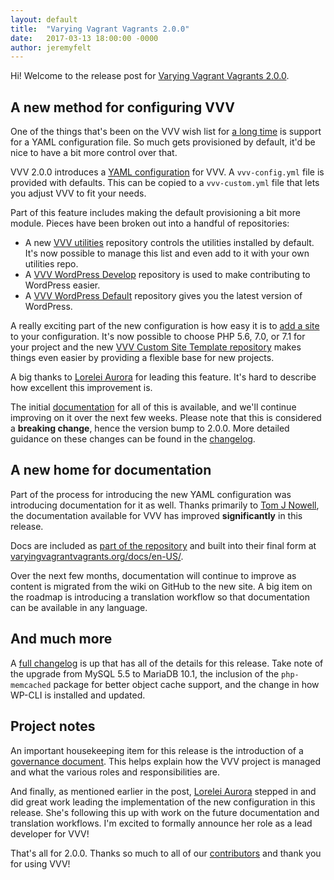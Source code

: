 ```yaml
---
layout: default
title:  "Varying Vagrant Vagrants 2.0.0"
date:   2017-03-13 18:00:00 -0000
author: jeremyfelt
---
```


Hi! Welcome to the release post for <a href="https://github.com/Varying-Vagrant-Vagrants/VVV/releases/tag/2.0.0">Varying Vagrant Vagrants 2.0.0</a>.

## A new method for configuring VVV

One of the things that's been on the VVV wish list for [a long time](https://github.com/Varying-Vagrant-Vagrants/VVV/issues/427#issuecomment-54504156) is support for a YAML configuration file. So much gets provisioned by default, it'd be nice to have a bit more control over that.

VVV 2.0.0 introduces a [YAML configuration](https://varyingvagrantvagrants.org/docs/en-US/vvv-config/) for VVV. A `vvv-config.yml` file is provided with defaults. This can be copied to a `vvv-custom.yml` file that lets you adjust VVV to fit your needs.

Part of this feature includes making the default provisioning a bit more module. Pieces have been broken out into a handful of repositories:

* A new [VVV utilities](https://github.com/Varying-Vagrant-Vagrants/vvv-utilities) repository controls the utilities installed by default. It's now possible to manage this list and even add to it with your own utilities repo.
* A [VVV WordPress Develop](https://github.com/Varying-Vagrant-Vagrants/vvv-wordpress-develop) repository is used to make contributing to WordPress easier.
* A [VVV WordPress Default](https://github.com/Varying-Vagrant-Vagrants/vvv-wordpress-default) repository gives you the latest version of WordPress.

A really exciting part of the new configuration is how easy it is to [add a site](https://develop.varyingvagrantvagrants.org/docs/en-US/adding-a-new-site/) to your configuration. It's now possible to choose PHP 5.6, 7.0, or 7.1 for your project and the new [VVV Custom Site Template repository](https://github.com/Varying-Vagrant-Vagrants/custom-site-template) makes things even easier by providing a flexible base for new projects.

A big thanks to [Lorelei Aurora](https://github.com/LoreleiAurora) for leading this feature. It's hard to describe how excellent this improvement is.

The initial [documentation](https://varyingvagrantvagrants.org/docs/en-US/) for all of this is available, and we'll continue improving on it over the next few weeks. Please note that this is considered a **breaking change**, hence the version bump to 2.0.0. More detailed guidance on these changes can be found in the [changelog](https://varyingvagrantvagrants.org/docs/en-US/changelog/).

## A new home for documentation

Part of the process for introducing the new YAML configuration was introducing documentation for it as well. Thanks primarily to [Tom J Nowell](https://github.com/tomjn), the documentation available for VVV has improved **significantly** in this release.

Docs are included as [part of the repository](https://github.com/Varying-Vagrant-Vagrants/VVV/tree/develop/docs/en-US) and built into their final form at [varyingvagrantvagrants.org/docs/en-US/](https://varyingvagrantvagrants.org/docs/en-US/).

Over the next few months, documentation will continue to improve as content is migrated from the wiki on GitHub to the new site. A big item on the roadmap is introducing a translation workflow so that documentation can be available in any language.

## And much more

A [full changelog](https://varyingvagrantvagrants.org/docs/en-US/changelog/) is up that has all of the details for this release. Take note of the upgrade from MySQL 5.5 to MariaDB 10.1, the inclusion of the `php-memcached` package for better object cache support, and the change in how WP-CLI is installed and updated.

## Project notes

An important housekeeping item for this release is the introduction of a [governance document](https://varyingvagrantvagrants.org/docs/en-US/governance/). This helps explain how the VVV project is managed and what the various roles and responsibilities are.

And finally, as mentioned earlier in the post, [Lorelei Aurora](https://github.com/lorelieaurora) stepped in and did great work leading the implementation of the new configuration in this release. She's following this up with work on the future documentation and translation workflows. I'm excited to formally announce her role as a lead developer for VVV!

That's all for 2.0.0. Thanks so much to all of our <a href="https://github.com/Varying-Vagrant-Vagrants/VVV#varying-vagrant-vagrants">contributors</a> and thank you for using VVV!
